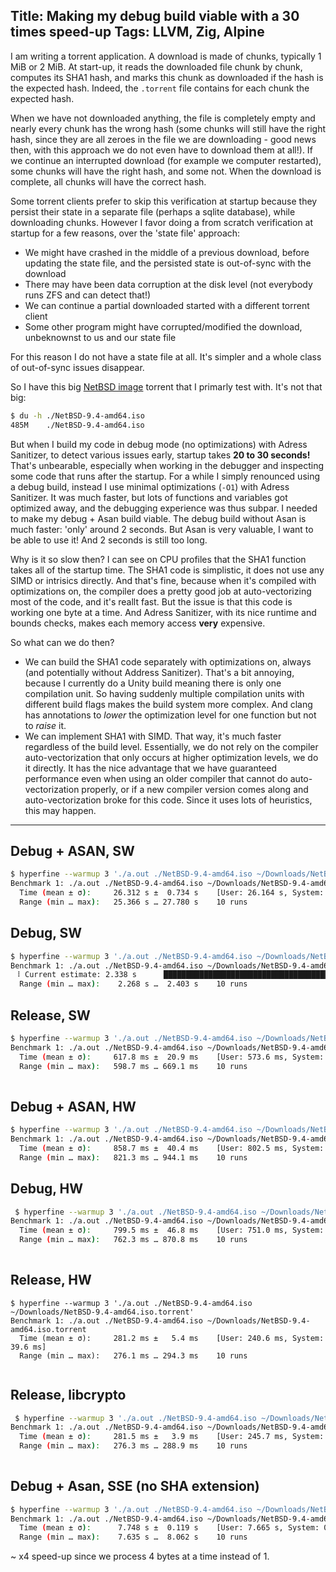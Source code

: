 Title: Making my debug build viable with a 30 times speed-up
Tags: LLVM, Zig, Alpine
---


I am writing a torrent application. A download is made of chunks, typically 1 MiB or 2 MiB.  At start-up, it reads the downloaded file chunk by chunk, computes its SHA1 hash, and marks this chunk as downloaded if the hash is the expected hash. Indeed, the `.torrent` file contains for each chunk the expected hash. 

When we have not downloaded anything, the file is completely empty and nearly every chunk has the wrong hash (some chunks will still have the right hash, since they are all zeroes in the file we are downloading - good news then, with this approach we do not even have to download them at all!). If we continue an interrupted download (for example we computer restarted), some chunks will have the right hash, and some not. When the download is complete, all chunks will have the correct hash.

Some torrent clients prefer to skip this verification at startup because they persist their state in a separate file (perhaps a sqlite database), while downloading chunks. However I favor doing a from scratch verification at startup for a few reasons, over the 'state file' approach:

- We might have crashed in the middle of a previous download, before updating the state file, and the persisted state is out-of-sync with the download
- There may have been data corruption at the disk level (not everybody runs ZFS and can detect that!)
- We can continue a partial downloaded started with a different torrent client
- Some other program might have corrupted/modified the download, unbeknownst to us and our state file

For this reason I do not have a state file at all. It's simpler and a whole class of out-of-sync issues disappear.

So I have this big [NetBSD image](https://netbsd.org/mirrors/torrents/) torrent that I primarly test with. It's not that big:

```sh
$ du -h ./NetBSD-9.4-amd64.iso 
485M	./NetBSD-9.4-amd64.iso
```

But when I build my code in debug mode (no optimizations) with Adress Sanitizer, to detect various issues early, startup takes **20 to 30 seconds!** That's unbearable, especially when working in the debugger and inspecting some code that runs after the startup. For a while I simply renounced using a debug build, instead I use minimal optimizations (`-O1`) with Adress Sanitizer. It was much faster, but lots of functions and variables got optimized away, and the debugging experience was thus subpar. I needed to make my debug + Asan build viable.  The debug build without Asan is much faster: 'only' around 2 seconds. But Asan is very valuable, I want to be able to use it! And 2 seconds is still too long.

Why is it so slow then? I can see on CPU profiles that the SHA1 function takes all of the startup time. The SHA1 code is simplistic, it does not use any SIMD or intrisics directly. And that's fine, because when it's compiled with optimizations on, the compiler does a pretty good job at auto-vectorizing most of the code, and it's reallt fast. But the issue is that this code is working one byte at a time. And Adress Sanitizer, with its nice runtime and bounds checks, makes each memory access **very** expensive.

So what can we do then?

- We can build the SHA1 code separately with optimizations on, always (and potentially without Address Sanitizer). That's a bit annoying, because I currently do a Unity build meaning there is only one compilation unit. So having suddenly multiple compilation units with different build flags makes the build system more complex. And clang has annotations to *lower* the optimization level for one function but not to *raise* it.
- We can implement SHA1 with SIMD. That way, it's much faster regardless of the build level. Essentially, we do not rely on the compiler auto-vectorization that only occurs at higher optimization levels, we do it directly. It has the nice advantage that we have guaranteed performance even when using an older compiler that cannot do auto-vectorization properly, or if a new compiler version comes along and auto-vectorization broke for this code. Since it uses lots of heuristics, this may happen.


-------------------------

## Debug + ASAN, SW

```sh
$ hyperfine --warmup 3 './a.out ./NetBSD-9.4-amd64.iso ~/Downloads/NetBSD-9.4-amd64.iso.torrent'
Benchmark 1: ./a.out ./NetBSD-9.4-amd64.iso ~/Downloads/NetBSD-9.4-amd64.iso.torrent
  Time (mean ± σ):     26.312 s ±  0.734 s    [User: 26.164 s, System: 0.066 s]
  Range (min … max):   25.366 s … 27.780 s    10 runs
```
 
## Debug, SW

```sh
$ hyperfine --warmup 3 './a.out ./NetBSD-9.4-amd64.iso ~/Downloads/NetBSD-9.4-amd64.iso.torrent'
Benchmark 1: ./a.out ./NetBSD-9.4-amd64.iso ~/Downloads/NetBSD-9.4-amd64.iso.torrent
 ⠸ Current estimate: 2.338 s      ██████████████████████████████████████████████████████████████  Time (mean ± σ):      2.344 s ±  0.054 s    [User: 2.292 s, System: 0.046 s]
  Range (min … max):    2.268 s …  2.403 s    10 runs
```

## Release, SW


```sh
$ hyperfine --warmup 3 './a.out ./NetBSD-9.4-amd64.iso ~/Downloads/NetBSD-9.4-amd64.iso.torrent'
Benchmark 1: ./a.out ./NetBSD-9.4-amd64.iso ~/Downloads/NetBSD-9.4-amd64.iso.torrent
  Time (mean ± σ):     617.8 ms ±  20.9 ms    [User: 573.6 ms, System: 42.2 ms]
  Range (min … max):   598.7 ms … 669.1 ms    10 runs
 
```

## Debug + ASAN, HW

```sh
$ hyperfine --warmup 3 './a.out ./NetBSD-9.4-amd64.iso ~/Downloads/NetBSD-9.4-amd64.iso.torrent'
Benchmark 1: ./a.out ./NetBSD-9.4-amd64.iso ~/Downloads/NetBSD-9.4-amd64.iso.torrent
  Time (mean ± σ):     858.7 ms ±  40.4 ms    [User: 802.5 ms, System: 53.9 ms]
  Range (min … max):   821.3 ms … 944.1 ms    10 runs
```

## Debug, HW

```sh
 $ hyperfine --warmup 3 './a.out ./NetBSD-9.4-amd64.iso ~/Downloads/NetBSD-9.4-amd64.iso.torrent'
Benchmark 1: ./a.out ./NetBSD-9.4-amd64.iso ~/Downloads/NetBSD-9.4-amd64.iso.torrent
  Time (mean ± σ):     799.5 ms ±  46.8 ms    [User: 751.0 ms, System: 43.4 ms]
  Range (min … max):   762.3 ms … 870.8 ms    10 runs
 
```

## Release, HW

```
$ hyperfine --warmup 3 './a.out ./NetBSD-9.4-amd64.iso ~/Downloads/NetBSD-9.4-amd64.iso.torrent'
Benchmark 1: ./a.out ./NetBSD-9.4-amd64.iso ~/Downloads/NetBSD-9.4-amd64.iso.torrent
  Time (mean ± σ):     281.2 ms ±   5.4 ms    [User: 240.6 ms, System: 39.6 ms]
  Range (min … max):   276.1 ms … 294.3 ms    10 runs
 
```

## Release, libcrypto

```sh
 $ hyperfine --warmup 3 './a.out ./NetBSD-9.4-amd64.iso ~/Downloads/NetBSD-9.4-amd64.iso.torrent'
Benchmark 1: ./a.out ./NetBSD-9.4-amd64.iso ~/Downloads/NetBSD-9.4-amd64.iso.torrent
  Time (mean ± σ):     281.5 ms ±   3.9 ms    [User: 245.7 ms, System: 35.1 ms]
  Range (min … max):   276.3 ms … 288.9 ms    10 runs
 
```

## Debug + Asan, SSE (no SHA extension)

```sh
$ hyperfine --warmup 3 './a.out ./NetBSD-9.4-amd64.iso ~/Downloads/NetBSD-9.4-amd64.iso.torrent'
Benchmark 1: ./a.out ./NetBSD-9.4-amd64.iso ~/Downloads/NetBSD-9.4-amd64.iso.torrent
  Time (mean ± σ):      7.748 s ±  0.119 s    [User: 7.665 s, System: 0.057 s]
  Range (min … max):    7.635 s …  8.062 s    10 runs
```

~ x4 speed-up since we process 4 bytes at a time instead of 1.
